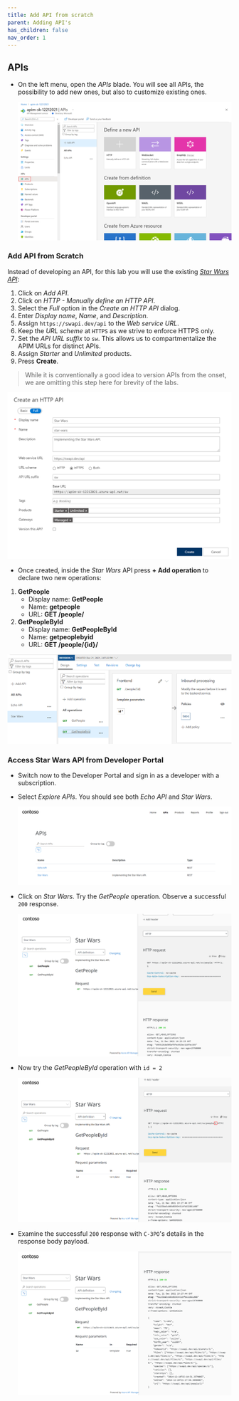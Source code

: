 ```yaml
---
title: Add API from scratch
parent: Adding API's
has_children: false
nav_order: 1
---
```



## APIs

- On the left menu, open the *APIs* blade. You will see all APIs, the possibility to add new ones, but also to customize existing ones.

  ![](../../assets/images/APIMAPIs.png)

### Add API from Scratch

Instead of developing an API, for this lab you will use the existing [*Star Wars API*](https://swapi.dev):

1) Click on *Add API*.  
2) Click on *HTTP - Manually define an HTTP API*.  
3) Select the *Full* option in the *Create an HTTP API* dialog.  
4) Enter *Display name*, *Name*, and *Description*.  
5) Assign `https://swapi.dev/api` to the *Web service URL*.  
6) Keep the *URL scheme* at `HTTPS` as we strive to enforce HTTPS only.  
7) Set the *API URL suffix* to `sw`. This allows us to compartmentalize the APIM URLs for distinct APIs.  
8) Assign *Starter* and *Unlimited* products.  
9) Press **Create**.  

  > While it is conventionally a good idea to version APIs from the onset, we are omitting this step here for brevity of the labs.

  ![](../../assets/images/APIMAddBlankAPI.png)

- Once created, inside the *Star Wars* API press **+ Add operation** to declare two new operations:

1) **GetPeople**
    - Display name: **GetPeople**
    - Name: **getpeople**
    - URL: **GET /people/**
2) **GetPeopleById**
    - Display name: **GetPeopleById**
    - Name: **getpeoplebyid**
    - URL: **GET /people/{id}/**

  ![](../../assets/images/APIMAddSWOperations.png)

### Access Star Wars API from Developer Portal

- Switch now to the Developer Portal and sign in as a developer with a subscription. 
- Select *Explore APIs*. You should see both *Echo API* and *Star Wars*.

  ![](../../assets/images/apim-developerportal-apis-echo-star-wars.png)

- Click on *Star Wars*. Try the *GetPeople* operation. Observe a successful `200` response.

  ![](../../assets/images/APIMSWTryIt1.png)

- Now try the *GetPeopleById* operation with `id = 2`

  ![](../../assets/images/APIMSWTryIt2.png)

- Examine the successful `200` response with `C-3PO`'s details in the response body payload.
  
  ![](../../assets/images/APIMSWTryIt3.png)
